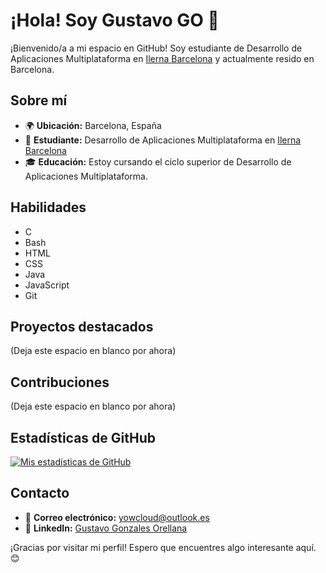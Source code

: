 # ¡Hola! Soy Gustavo GO 👋

¡Bienvenido/a a mi espacio en GitHub! Soy estudiante de Desarrollo de Aplicaciones Multiplataforma en [Ilerna Barcelona](https://www.ilerna.es/) y actualmente resido en Barcelona.

## Sobre mí

- 🌍 **Ubicación:** Barcelona, España
- 💼 **Estudiante:** Desarrollo de Aplicaciones Multiplataforma en [Ilerna Barcelona](https://www.ilerna.es/)
- 🎓 **Educación:** Estoy cursando el ciclo superior de Desarrollo de Aplicaciones Multiplataforma.

## Habilidades

- C
- Bash
- HTML
- CSS
- Java
- JavaScript
- Git

## Proyectos destacados

(Deja este espacio en blanco por ahora)

## Contribuciones

(Deja este espacio en blanco por ahora)

## Estadísticas de GitHub

[![Mis estadísticas de GitHub](https://github-readme-stats.vercel.app/api?username=TU_USUARIO&show_icons=true&count_private=true)](https://github.com/TU_USUARIO)

## Contacto

- 📧 **Correo electrónico:** yowcloud@outlook.es
- 💬 **LinkedIn:** [Gustavo Gonzales Orellana]([www.linkedin.com/in/gustavo-gonzales-orellana-a8270529b])

¡Gracias por visitar mi perfil! Espero que encuentres algo interesante aquí. 😊
